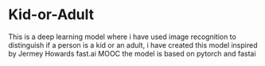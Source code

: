 # Kid-or-Adult
This is a deep learning model where i have used image recognition to distinguish if a person is a kid or an adult, i have created this model inspired by Jermey Howards fast.ai MOOC the model is based on pytorch and fastai
